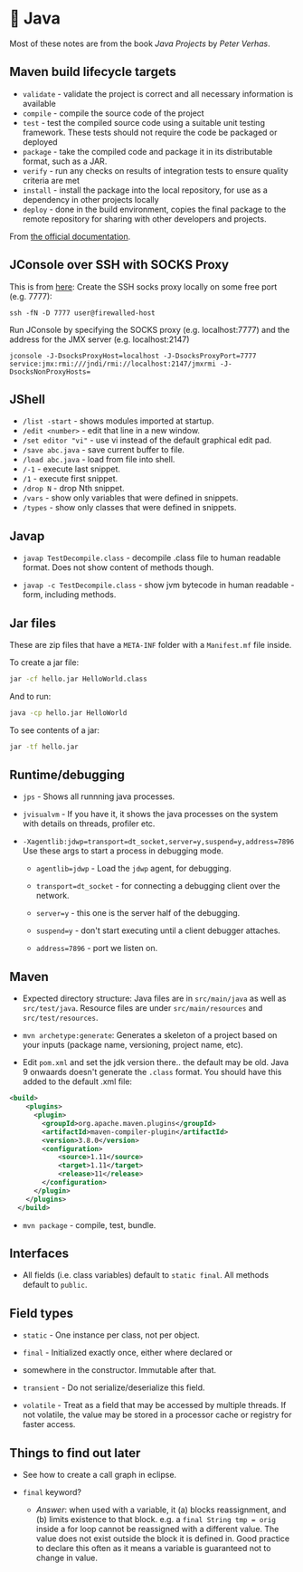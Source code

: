 # 🍵 Java

Most of these notes are from the book *Java Projects* by *Peter Verhas*.

## Maven build lifecycle targets

- `validate` - validate the project is correct and all necessary information is available
- `compile` - compile the source code of the project
- `test` - test the compiled source code using a suitable unit testing framework. These tests should not require the code be packaged or deployed
- `package` - take the compiled code and package it in its distributable format, such as a JAR.
- `verify` - run any checks on results of integration tests to ensure quality criteria are met
- `install` - install the package into the local repository, for use as a dependency in other projects locally
- `deploy` - done in the build environment, copies the final package to the remote repository for sharing with other developers and projects.

From [the official documentation](https://maven.apache.org/guides/introduction/introduction-to-the-lifecycle.html).

## JConsole over SSH with SOCKS Proxy

This is from [here](http://stackoverflow.com/questions/15093376/jconsole-over-ssh-local-port-forwarding): 
Create the SSH socks proxy locally on some free port (e.g. 7777):

```
ssh -fN -D 7777 user@firewalled-host
```

Run JConsole by specifying the SOCKS proxy (e.g. localhost:7777) and
the address for the JMX server (e.g. localhost:2147)

```
jconsole -J-DsocksProxyHost=localhost -J-DsocksProxyPort=7777 service:jmx:rmi:///jndi/rmi://localhost:2147/jmxrmi -J-DsocksNonProxyHosts=
```

## JShell

- `/list -start` - shows modules imported at startup.
- `/edit <number>` - edit that line in a new window.
- `/set editor "vi"` - use vi instead of the default graphical edit pad.
- `/save abc.java` - save current buffer to file.
- `/load abc.java` - load from file into shell.
- `/-1` - execute last snippet.
- `/1` - execute first snippet.
- `/drop N` - drop Nth snippet.
- `/vars` - show only variables that were defined in snippets.
- `/types` - show only classes that were defined in snippets.

## Javap

- `javap TestDecompile.class` - decompile .class file to human
  readable format. Does not show content of methods though.

- `javap -c TestDecompile.class` - show jvm bytecode in human readable
  -form, including methods.

## Jar files

These are zip files that have a `META-INF` folder with a `Manifest.mf`
file inside.

To create a jar file:

``` sh
jar -cf hello.jar HelloWorld.class
```

And to run:

``` sh
java -cp hello.jar HelloWorld
```

To see contents of a jar:

``` sh
jar -tf hello.jar
```

## Runtime/debugging

- `jps` - Shows all runnning java processes.

- `jvisualvm` - If you have it, it shows the java processes on the
  system with details on threads, profiler etc.

- `-Xagentlib:jdwp=transport=dt_socket,server=y,suspend=y,address=7896`
  Use these args to start a process in debugging mode.
    - `agentlib=jdwp` - Load the `jdwp` agent, for debugging.

    - `transport=dt_socket` - for connecting a debugging client over
      the network.
    
    - `server=y` - this one is the server half of the debugging.

    - `suspend=y` - don't start executing until a client debugger
      attaches.

    - `address=7896` - port we listen on.

## Maven

- Expected directory structure: Java files are in `src/main/java` as
  well as `src/test/java`. Resource files are under
  `src/main/resources` and `src/test/resources`.

- `mvn archetype:generate`: Generates a skeleton of a project based on
  your inputs (package name, versioning, project name, etc).

- Edit `pom.xml` and set the jdk version there.. the default may be
  old. Java 9 onwaards doesn't generate the `.class` format. You
  should have this added to the default .xml file:

```xml
<build>
    <plugins>
      <plugin>
        <groupId>org.apache.maven.plugins</groupId>
        <artifactId>maven-compiler-plugin</artifactId>
        <version>3.8.0</version>
        <configuration>
            <source>1.11</source>
            <target>1.11</target>
            <release>11</release>
        </configuration>
      </plugin>
    </plugins>
  </build>
```

- `mvn package` - compile, test, bundle.

## Interfaces

- All fields (i.e. class variables) default to `static final`. All
  methods default to `public`.

## Field types

- `static` - One instance per class, not per  object.

- `final` - Initialized exactly once, either where declared or
- somewhere in the constructor. Immutable after that.

- `transient` - Do not serialize/deserialize this field.

- `volatile` - Treat as a field that may be accessed by multiple
  threads. If not volatile, the value may be stored in a processor
  cache or registry for faster access.

## Things to find out later

- See how to create a call graph in eclipse.

- `final` keyword?

    - *Answer*: when used with a variable, it (a) blocks reassignment,
      and (b) limits existence to that block. e.g. a `final String tmp = orig`
      inside a for loop cannot be reassigned with a different
      value. The value does not exist outside the block it is defined
      in. Good practice to declare this often as it means a variable
      is guaranteed not to change in value.


